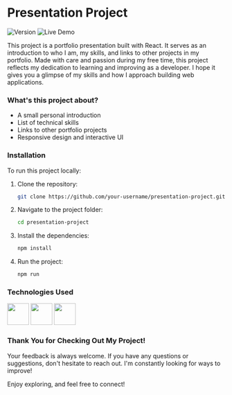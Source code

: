 # Presentation Project
![Version](https://img.shields.io/badge/Release-1.0.0-blue)
![Live Demo](https://img.shields.io/badge/Live%20Demo-Check%20It%20Out!-brightgreen?link=https%3A%2F%2Fampestana.com%2F)

This project is a portfolio presentation built with React. It serves as an introduction to who I am, my skills, and links to other projects in my portfolio. 
Made with care and passion during my free time, this project reflects my dedication to learning and improving as a developer. I hope it gives you a glimpse of my skills and how I approach building web applications.

### What's this project about?

- A small personal introduction
- List of technical skills
- Links to other portfolio projects
- Responsive design and interactive UI

### Installation

To run this project locally:

1. Clone the repository:
   ```bash
   git clone https://github.com/your-username/presentation-project.git

2. Navigate to the project folder:
   ```bash
   cd presentation-project

3. Install the dependencies:
   ```bash
   npm install

4. Run the project:
   ```bash
   npm run

### Technologies Used
<img width="50" src="https://github.com/user-attachments/assets/efa28a80-462b-47a7-88ee-618019a808e7"/>
<img width="50" src="https://github.com/user-attachments/assets/907411ee-82f6-4295-a2b9-c6967704ba40"/>
<img width="50" src="https://github.com/user-attachments/assets/f7faee19-2086-4ab2-9a70-c1224bb015b0"/>

### Thank You for Checking Out My Project!

Your feedback is always welcome. If you have any questions or suggestions, don't hesitate to reach out. I'm constantly looking for ways to improve!

Enjoy exploring, and feel free to connect!
